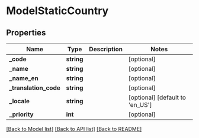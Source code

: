 # ModelStaticCountry

## Properties
Name | Type | Description | Notes
------------ | ------------- | ------------- | -------------
**_code** | **string** |  | [optional] 
**_name** | **string** |  | [optional] 
**_name_en** | **string** |  | [optional] 
**_translation_code** | **string** |  | [optional] 
**_locale** | **string** |  | [optional] [default to 'en_US']
**_priority** | **int** |  | [optional] 

[[Back to Model list]](../README.md#documentation-for-models) [[Back to API list]](../README.md#documentation-for-api-endpoints) [[Back to README]](../README.md)


